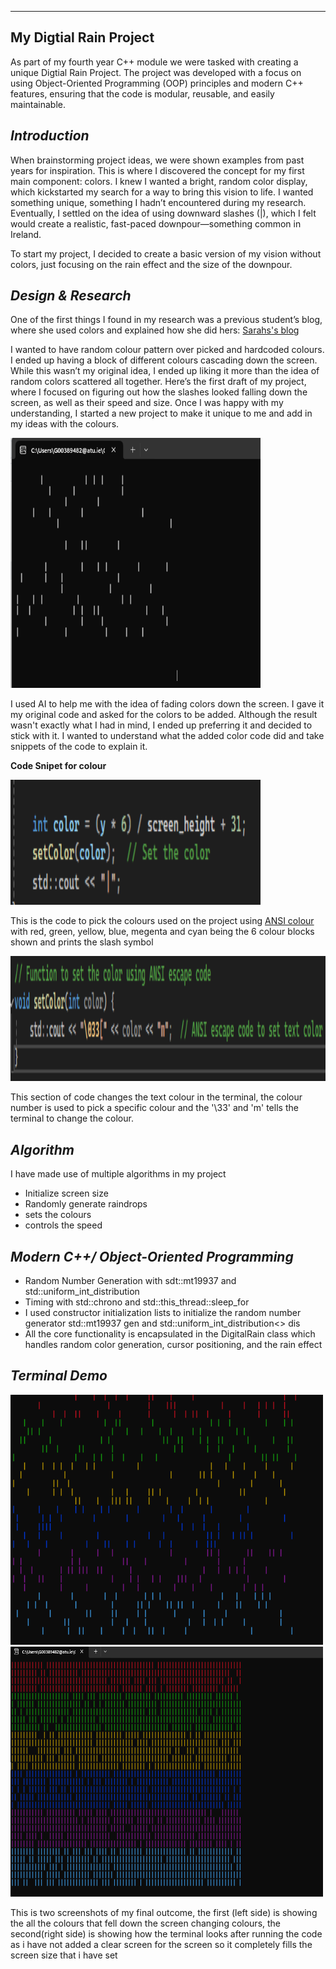 ------
 My Digtial Rain Project
------
As part of my fourth year C++ module we were tasked with creating a unique Digtial Rain Project. The project was developed with a focus on using Object-Oriented Programming (OOP) principles and modern C++ features, ensuring that the code is modular, reusable, and easily maintainable.

## *Introduction* 
When brainstorming project ideas, we were shown examples from past years for inspiration. This is where I discovered the concept for my first main component: colors. I knew I wanted a bright, random color display, which kickstarted my search for a way to bring this vision to life. I wanted something unique, something I hadn’t encountered during my research. Eventually, I settled on the idea of using downward slashes (|), which I felt would create a realistic, fast-paced downpour—something common in Ireland. 

To start my project, I decided to create a basic version of my vision without colors, just focusing on the rain effect and the size of the downpour.

## *Design & Research*
One of the first things I found in my research was a previous student’s blog, where she used colors and explained how she did hers: 
[Sarahs's blog](https://sarahmatu.github.io/DigiRainProject/)

I wanted to have random colour pattern over picked and hardcoded colours. I ended up having a block of different colours cascading down the screen. While this wasn’t my original idea, I ended up liking it more than the idea of random colors scattered all together.
Here’s the first draft of my project, where I focused on figuring out how the slashes looked falling down the screen, as well as their speed and size. Once I was happy with my understanding, I started a new project to make it unique to me and add in my ideas with the colours.


<img src="https://raw.githubusercontent.com/ellenmcintyre123/emc-digital-rain-cpp.io/main/docs/assets/images/firstdraft.png" width="400" height="400">

I used AI to help me with the idea of fading colors down the screen. I gave it my original code and asked for the colors to be added. Although the result wasn't exactly what I had in mind, I ended up preferring it and decided to stick with it. I wanted to understand what the added color code did and take snippets of the code to explain it.

**Code Snipet for colour**

<img src="https://raw.githubusercontent.com/ellenmcintyre123/emc-digital-rain-cpp.io/main/docs/assets/images/new.png" width="400" height="200">


This is the code to pick the colours used on the project using [ANSI colour](https://ss64.com/nt/syntax-ansi.html) with red, green, yellow, blue, megenta and cyan being the 6 colour blocks shown and prints the slash symbol 


<img src="https://raw.githubusercontent.com/ellenmcintyre123/emc-digital-rain-cpp.io/main/docs/assets/images/second.png" width="800" height="200">


This section of code changes the text colour in the terminal, the colour number is used to pick a specific colour and the '\33' and 'm' tells the terminal to change the colour. 
## *Algorithm*
I have made use of multiple algorithms in my project
- Initialize screen size
- Randomly generate raindrops
- sets the colours
- controls the speed

## *Modern C++/ Object-Oriented Programming*
- Random Number Generation with <random> sdt::mt19937 and std::uniform_int_distribution
- Timing with std::chrono and std::this_thread::sleep_for
- I used constructor initialization lists to initialize the random number generator std::mt19937 gen and std::uniform_int_distribution<> dis
- All the core functionality is encapsulated in the DigitalRain class which handles random color generation, cursor positioning, and the rain effect

  
## *Terminal Demo*

<img src="https://raw.githubusercontent.com/ellenmcintyre123/emc-digital-rain-cpp.io/main/docs/assets/images/final.png" width="500" height="400"><img src="https://raw.githubusercontent.com/ellenmcintyre123/emc-digital-rain-cpp.io/main/docs/assets/images/full.png" width="500" height="400">

This is two screenshots of my final outcome, the first (left side) is showing the all the colours that fell down the screen changing colours, the second(right side) is showing how the terminal looks after running the code as i have not added a clear screen for the screen so it completely fills the screen size that i have set 
